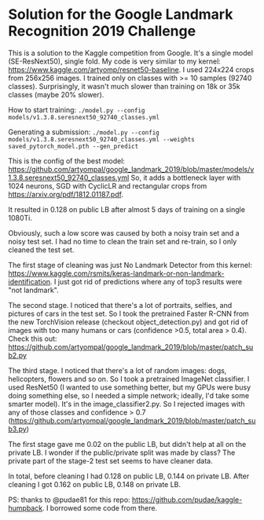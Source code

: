 # Solution for the Google Landmark Recognition 2019 Challenge

This is a solution to the Kaggle competition from Google. It's a single model (SE-ResNext50), single fold. My code is very similar to my kernel: https://www.kaggle.com/artyomp/resnet50-baseline. I used 224x224 crops from 256x256 images. I trained only on classes with >= 10 samples (92740 classes). Surprisingly, it wasn't much slower than training on 18k or 35k classes (maybe 20% slower).

How to start training:
`./model.py --config models/v1.3.8.seresnext50_92740_classes.yml`

Generating a submission:
`./model.py --config models/v1.3.8.seresnext50_92740_classes.yml --weights saved_pytorch_model.pth --gen_predict`

This is the config of the best model: https://github.com/artyompal/google_landmark_2019/blob/master/models/v1.3.8.seresnext50_92740_classes.yml So, it adds a bottleneck layer with 1024 neurons, SGD with CyclicLR and rectangular crops from https://arxiv.org/pdf/1812.01187.pdf.

It resulted in 0.128 on public LB after almost 5 days of training on a single 1080Ti.

Obviously, such a low score was caused by both a noisy train set and a noisy test set. I had no time to clean the train set and re-train, so I only cleaned the test set.

The first stage of cleaning was just No Landmark Detector from this kernel: https://www.kaggle.com/rsmits/keras-landmark-or-non-landmark-identification. I just got rid of predictions where any of top3 results were "not landmark".

The second stage. I noticed that there's a lot of portraits, selfies, and pictures of cars in the test set. So I took the pretrained Faster R-CNN from the new TorchVision release (checkout object_detection.py) and got rid of images with too many humans or cars (confidence >0.5, total area > 0.4). Check this out: https://github.com/artyompal/google_landmark_2019/blob/master/patch_sub2.py

The third stage. I noticed that there's a lot of random images: dogs, helicopters, flowers and so on. So I took a pretrained ImageNet classifier. I used ResNet50 (I wanted to use something better, but my GPUs were busy doing something else, so I needed a simple network; ideally, I'd take some smarter model). It's in the image_classifier2.py. So I rejected images with any of those classes and confidence > 0.7 (https://github.com/artyompal/google_landmark_2019/blob/master/patch_sub3.py)

The first stage gave me 0.02 on the public LB, but didn't help at all on the private LB. I wonder if the public/private split was made by class? The private part of the stage-2 test set seems to have cleaner data.

In total, before cleaning I had 0.128 on public LB, 0.144 on private LB. After cleaning I got 0.162 on public LB, 0.148 on private LB.

PS: thanks to @pudae81 for this repo: https://github.com/pudae/kaggle-humpback. I borrowed some code from there.
